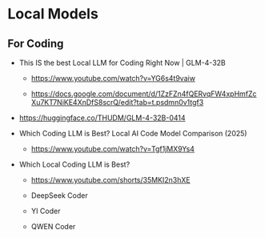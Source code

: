 # Local Models

## For Coding

*   This IS the best Local LLM for Coding Right Now | GLM-4-32B

    *   https://www.youtube.com/watch?v=YG6s4t9vaiw

    *   https://docs.google.com/document/d/1ZzFZn4fQERvqFW4xpHmfZcXu7KT7NiKE4XnDfS8scrQ/edit?tab=t.psdmn0v1tgf3

*   https://huggingface.co/THUDM/GLM-4-32B-0414

*   Which Coding LLM is Best? Local AI Code Model Comparison (2025)

    *   https://www.youtube.com/watch?v=Tgf1jMX9Ys4

*   Which Local Coding LLM is Best?

    *   https://www.youtube.com/shorts/35MKI2n3hXE

    *   DeepSeek Coder

    *   YI Coder

    *   QWEN Coder